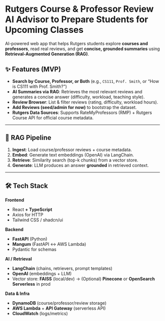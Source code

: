 # Rutgers Course & Professor Review AI Advisor to Prepare Students for Upcoming Classes

AI-powered web app that helps Rutgers students explore **courses and professors**, read real reviews, and get **concise, grounded summaries** using **Retrieval-Augmented Generation (RAG)**.

## ✨ Features (MVP)
- **Search by Course, Professor, or Both** (e.g., `CS111`, `Prof. Smith`, or “How is CS111 with Prof. Smith?”)
- **AI Summaries via RAG**: Retrieves the most relevant reviews and generates a concise answer (difficulty, workload, teaching style).
- **Review Browser**: List & filter reviews (rating, difficulty, workload hours).
- **Add Reviews (seed/admin for now)** to bootstrap the dataset.
- **Rutgers Data Sources**: Supports RateMyProfessors (RMP) + Rutgers Course API for official course metadata.

---

## 🧠 RAG Pipeline
1. **Ingest**: Load course/professor reviews + course metadata.
2. **Embed**: Generate text embeddings (OpenAI) via LangChain.
3. **Retrieve**: Similarity search (top-k chunks) from a vector store.
4. **Generate**: LLM produces an answer **grounded** in retrieved context.

---

## 🛠 Tech Stack

**Frontend**
- React **+ TypeScript**
- Axios for HTTP
- Tailwind CSS / shadcn/ui

**Backend**
- **FastAPI** (Python)
- **Mangum** (FastAPI ↔ AWS Lambda)
- Pydantic for schemas

**AI / Retrieval**
- **LangChain** (chains, retrievers, prompt templates)
- **OpenAI** (embeddings + LLM)
- Vector store: **FAISS** (local/dev) → (Optional) **Pinecone** or **OpenSearch Serverless** in prod

**Data & Infra**
- **DynamoDB** (course/professor/review storage)
- **AWS Lambda** + **API Gateway** (serverless API)
- **CloudWatch** (logs/metrics)
